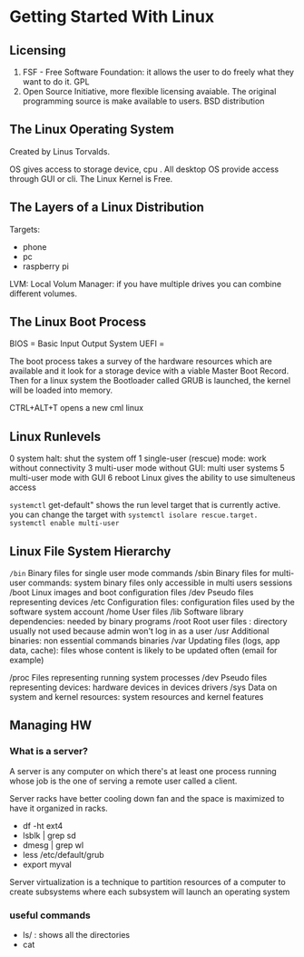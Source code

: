 # Getting Started With Linux

## Licensing
1. FSF - Free Software Foundation: it allows the user to do freely what they want to do it. GPL
1. Open Source Initiative, more flexible licensing avaiable. The original programming source is make available to users. BSD distribution

## The Linux Operating System
Created by Linus Torvalds.

OS gives access to storage device, cpu . All desktop OS provide access through GUI or cli. 
The Linux Kernel is Free. 

## The Layers of a Linux Distribution
Targets:
- phone
- pc
- raspberry pi

LVM: Local Volum Manager: if you have multiple drives you can  combine different volumes. 

## The Linux Boot Process

BIOS = Basic Input Output System
UEFI = 

The boot process takes a survey of the hardware resources which are available and it look for  a storage device with a viable Master Boot Record. 
Then for a linux system the Bootloader called GRUB is launched, the kernel will be loaded into memory.

CTRL+ALT+T opens a new cml linux

## Linux Runlevels

0 system halt: shut the system off
1 single-user (rescue) mode: work without connectivity
3 multi-user mode without GUI: multi user systems 
5 multi-user mode with GUI
6 reboot
Linux gives the ability to use simulteneus access 

`systemctl` get-default" shows the run level target that is currently active.
you can change the target with
`systemctl isolare rescue.target.`
`systemctl enable multi-user`
## Linux File System Hierarchy

`/bin` Binary files for single user mode commands
/sbin Binary files for multi-user commands: system binary files only accessible in multi users sessions
/boot Linux images and boot configuration files
/dev Pseudo files representing devices
/etc Configuration files: configuration files used by the software system account 
/home User files
/lib Software library dependencies: needed by binary programs
/root Root user files : directory usually not used because admin won't log in as a user
/usr Additional binaries: non essential commands binaries
/var Updating files (logs, app data, cache): files whose content is likely to be updated often (email for example)

/proc Files representing running system processes
/dev Pseudo files representing devices: hardware devices in devices drivers
/sys Data on system and kernel resources: system resources and kernel features


## Managing HW
### What is a server?
A server is any computer on which there's at least one process running whose job is the one of serving a remote user called a client.

Server racks have better cooling down fan and the space is maximized to have it organized in racks.

- df -ht ext4
- lsblk | grep sd
- dmesg | grep wl
- less /etc/default/grub
- export myval

Server virtualization is a technique to partition resources of a computer to create subsystems where each subsystem will launch an operating system 

### useful commands
- ls/ : shows all the directories
- cat
